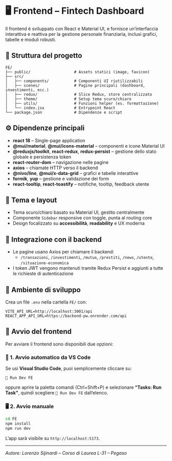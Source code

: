 # 🖥️ Frontend – Fintech Dashboard

Il frontend è sviluppato con React e Material UI, e fornisce un’interfaccia interattiva e reattiva per la gestione personale finanziaria, inclusi grafici, tabelle e moduli robusti.

## 📂 Struttura del progetto

```
FE/
├── public/                   # Assets statici (image, favicon)
├── src/
│   ├── components/           # Componenti UI riutilizzabili
│   ├── scenes/               # Pagine principali (dashboard, investimenti, ecc.)
│   ├── redux/                # Slice Redux, store centralizzato
│   ├── theme/                # Setup tema scuro/chiaro
│   ├── utils/                # Funzioni helper (es. formattazione)
│   └── index.jsx             # Entrypoint React
└── package.json              # Dipendenze e script
```

## ⚙️ Dipendenze principali

- **react 18** – Single-page application
- **@mui/material**, **@mui/icons-material** – componenti e icone Material UI
- **@reduxjs/toolkit**, **react-redux**, **redux-persist** – gestione dello stato globale e persistenza token
- **react-router-dom** – navigazione nelle pagine
- **axios** – chiamate HTTP verso il backend
- **@nivo/line**, **@mui/x-data-grid** – grafici e tabelle interattive
- **formik**, **yup** – gestione e validazione dei form
- **react-tooltip**, **react-toastify** – notifiche, tooltip, feedback utente

## 🎨 Tema e layout

- Tema scuro/chiaro basato su Material UI, gestito centralmente
- Componente `Sidebar` responsive con toggle, punta al routing core
- Design focalizzato su **accessibilità**, **readability** e UX moderna

## 📡 Integrazione con il backend

- Le pagine usano Axios per chiamare il backend:
  - `/transazioni`, `/investimenti`, `/mutuo`, `/prestiti`, `/news`, `/utente`, `/situazione-economica`
- I token JWT vengono mantenuti tramite Redux Persist e aggiunti a tutte le richieste di autenticazione

## 🧪 Ambiente di sviluppo

Crea un file `.env` nella cartella `FE/` con:

```
VITE_API_URL=http://localhost:3001/api
REACT_APP_API_URL=https://backend-pw.onrender.com/api
```

## 🚀 Avvio del frontend

Per avviare il frontend sono disponibili due opzioni:

### 🚀 1. Avvio automatico da VS Code

Se usi **Visual Studio Code**, puoi semplicemente cliccare su:

```text
🚀 Run Dev FE
```

oppure aprire la paletta comandi (Ctrl+Shift+P) e selezionare **"Tasks: Run Task"**, quindi scegliere `🚀 Run Dev FE` dall’elenco.

### 🖥️ 2. Avvio manuale

```bash
cd FE
npm install
npm run dev
```

L’app sarà visibile su `http://localhost:5173`.

---

_Autore: Lorenzo Sijinardi – Corso di Laurea L-31 – Pegaso_
